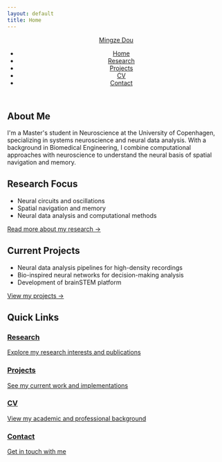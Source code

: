 ```yaml
---
layout: default
title: Home
---
```


<!-- Add this top navigation section -->
<header class="main-header">
  <nav class="top-nav">
    <div class="nav-brand">
      <a href="/" class="brand-name">Mingze Dou</a>
    </div>
    <ul class="nav-menu">
      <li><a href="/" class="nav-link active">Home</a></li>
      <li><a href="/research" class="nav-link">Research</a></li>
      <li><a href="/projects" class="nav-link">Projects</a></li>
      <li><a href="/cv" class="nav-link">CV</a></li>
      <li><a href="/contact" class="nav-link">Contact</a></li>
    </ul>
  </nav>
</header>

<div class="container">
  <section class="about">
    <h2>About Me</h2>
    <p>I'm a Master's student in Neuroscience at the University of Copenhagen, specializing in systems neuroscience and neural data analysis. With a background in Biomedical Engineering, I combine computational approaches with neuroscience to understand the neural basis of spatial navigation and memory.</p>
  </section>

  <section class="research-section">
    <h2>Research Focus</h2>
    <ul class="research-list">
      <li>Neural circuits and oscillations</li>
      <li>Spatial navigation and memory</li>
      <li>Neural data analysis and computational methods</li>
    </ul>
    <a href="/research" class="cta-button">Read more about my research →</a>
  </section>

  <section class="projects-section">
    <h2>Current Projects</h2>
    <ul class="projects-list">
      <li>Neural data analysis pipelines for high-density recordings</li>
      <li>Bio-inspired neural networks for decision-making analysis</li>
      <li>Development of brainSTEM platform</li>
    </ul>
    <a href="/projects" class="cta-button">View my projects →</a>
  </section>

  <nav class="quick-nav">
    <h2>Quick Links</h2>
    <div class="nav-grid">
      <a href="/research" class="nav-card">
        <h3>Research</h3>
        <p>Explore my research interests and publications</p>
      </a>
      <a href="/projects" class="nav-card">
        <h3>Projects</h3>
        <p>See my current work and implementations</p>
      </a>
      <a href="/cv" class="nav-card">
        <h3>CV</h3>
        <p>View my academic and professional background</p>
      </a>
      <a href="/contact" class="nav-card">
        <h3>Contact</h3>
        <p>Get in touch with me</p>
      </a>
    </div>
  </nav>
</div>